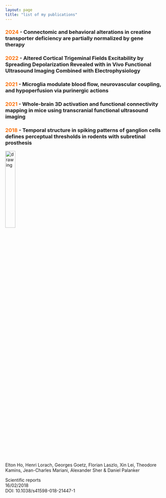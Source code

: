 ```yaml
---
layout: page
title: "list of my publications"
---
```


### <span style="color:#FC6F03">2024</span> - Connectomic and behavioral alterations in creatine transporter deficiency are partially normalized by gene therapy

### <span style="color:#FC6F03">2022</span> - Altered Cortical Trigeminal Fields Excitability by Spreading Depolarization Revealed with in Vivo Functional Ultrasound Imaging Combined with Electrophysiology

### <span style="color:#FC6F03">2021</span> - Microglia modulate blood flow, neurovascular coupling, and hypoperfusion via purinergic actions

### <span style="color:#FC6F03">2021</span> - Whole-brain 3D activation and functional connectivity mapping in mice using transcranial functional ultrasound imaging

### <span style="color:#FC6F03">2018</span> - Temporal structure in spiking patterns of ganglion cells defines perceptual thresholds in rodents with subretinal prosthesis


<!-- <a href="https://JCMariani.github.io/_posts/publications/00_Temporal-prosthesis_Ho_2018/00_Temporal-prosthesis_Ho_2018.html"> -->
<a href="https://JCMariani.github.io/_posts/2020-02-26-flake-it-till-you-make-it.html">
<img src="https://JCMariani.github.io/assets/img/2018_Ho_Temporal-structure.png" alt="drawing" width="25%" class="center"/>
</a>

Elton Ho, Henri Lorach, Georges Goetz, Florian Laszlo, Xin Lei, Theodore Kamins, Jean-Charles Mariani, Alexander Sher & Daniel Palanker 

Scientific reports <br>16/02/2018 <br>DOI: 10.1038/s41598-018-21447-1 


